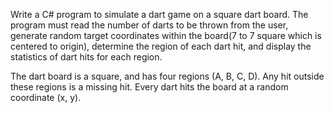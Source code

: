 Write a C# program to simulate a dart game on a square dart board. The program must read the number of darts to be thrown from the user, 
generate random target coordinates within the board(7 to 7 square which is centered to origin), determine the region of each dart hit, and display the statistics of dart hits for each region.

The dart board is a square, and has four regions (A, B, C, D).
Any hit outside these regions is a missing hit. Every dart hits the board at a random coordinate (x, y).
